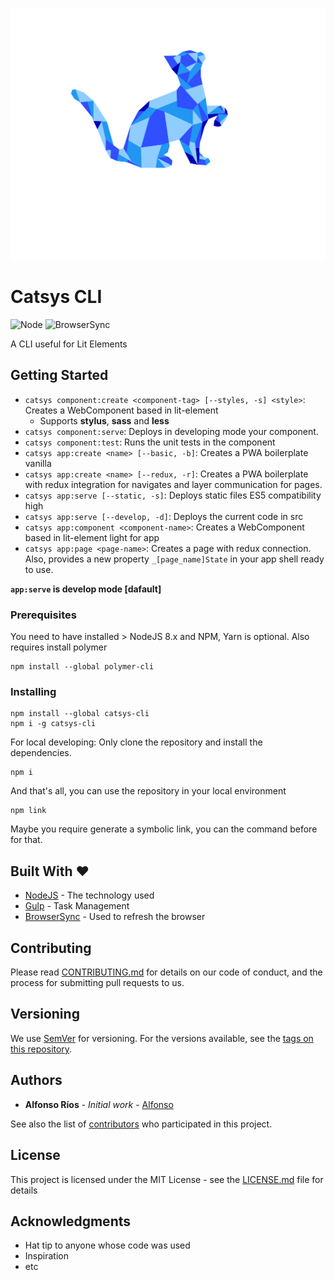 ![Catsys CLI](catsys.svg)
# Catsys CLI

![Node](https://img.shields.io/badge/node-%3E%3D%208.x-brightgreen.svg)
![BrowserSync](https://img.shields.io/badge/DevelopMode-BrowserSync-blue.svg)

A CLI useful for Lit Elements

## Getting Started

- `catsys component:create <component-tag> [--styles, -s] <style>`: Creates a WebComponent based in lit-element
    - Supports **stylus**, **sass** and **less**
- `catsys component:serve`: Deploys in developing mode your component.
- `catsys component:test`: Runs the unit tests in the component
- `catsys app:create <name> [--basic, -b]`: Creates a PWA boilerplate vanilla
- `catsys app:create <name> [--redux, -r]`: Creates a PWA boilerplate with redux integration for navigates and layer communication for pages.
- `catsys app:serve [--static, -s]`: Deploys static files ES5 compatibility high
- `catsys app:serve [--develop, -d]`: Deploys the current code in src
- `catsys app:component <component-name>`: Creates a WebComponent based in lit-element light for app
- `catsys app:page <page-name>`: Creates a page with redux connection. Also, provides a new property `_[page_name]State` in your app shell ready to use.

**`app:serve` is develop mode [dafault]**
### Prerequisites

You need to have installed > NodeJS 8.x and NPM, Yarn is optional.
Also requires install polymer

```
npm install --global polymer-cli
```

### Installing

```
npm install --global catsys-cli
npm i -g catsys-cli
```

For local developing: Only clone the repository and install the dependencies.

```
npm i
```

And that's all, you can use the repository in your local environment

```
npm link
```

Maybe you require generate a symbolic link, you can the command before for that.

## Built With ❤

* [NodeJS](https://nodejs.org/en/) - The technology used
* [Gulp](https://gulpjs.com/) - Task Management
* [BrowserSync](https://www.browsersync.io/) - Used to refresh the browser

## Contributing

Please read [CONTRIBUTING.md](https://gist.github.com/alfonsorios96/catsys-cli/CONTRIBUTING.md) for details on our code of conduct, and the process for submitting pull requests to us.

## Versioning

We use [SemVer](http://semver.org/) for versioning. For the versions available, see the [tags on this repository](https://github.com/alfonsorios96/catsys-cli/tags). 

## Authors

* **Alfonso Ríos** - *Initial work* - [Alfonso](https://github.com/alfonsorios96)

See also the list of [contributors](https://github.com/alfonsorios96/catsys-cli/CONTRIBUTORS.md) who participated in this project.

## License

This project is licensed under the MIT License - see the [LICENSE.md](LICENSE.md) file for details

## Acknowledgments

* Hat tip to anyone whose code was used
* Inspiration
* etc
